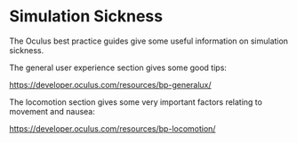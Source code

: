 # Simulation Sickness

The Oculus best practice guides give some useful information on simulation sickness. 

The general user experience section gives some good tips:
 
https://developer.oculus.com/resources/bp-generalux/
    
The locomotion section gives some very important factors relating to movement and nausea:

https://developer.oculus.com/resources/bp-locomotion/
